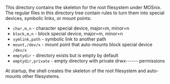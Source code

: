 
This directory contains the skeleton for the root filesystem under MOSnix.
The regular files in this directory tree contain rules to turn them into
special devices, symbolic links, or mount points:

* `char,m,n` - character special device, major=m, minor=n
* `block,m,n` - block special device, major=m, minor=n
* `symlink,path` - symbolic link to another path
* `mount,/dev/x` - mount point that auto-mounts block special device `/dev/x`
* `emptydir` - directory exists but is empty by default
* `emptydir,private` - empty directory with private drwx------ permissions

At startup, the shell creates the skeleton of the root filesystem and
auto-mounts other filesystems.
